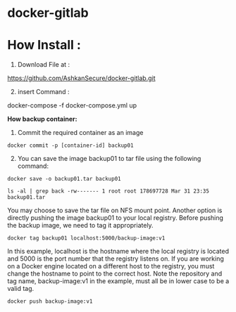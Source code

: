 # docker-gitlab

# How Install :

1. Download File at :

https://github.com/AshkanSecure/docker-gitlab.git

2. insert Command :

docker-compose -f docker-compose.yml up


**How backup container:**

1. Commit the required container as an image

`docker commit -p [container-id] backup01`


2. You can save the image backup01 to tar file using the following command:


`docker save -o backup01.tar backup01`

`ls -al | grep back
-rw------- 1 root root 178697728 Mar 31 23:35 backup01.tar`

You may choose to save the tar file on NFS mount point. Another option is directly pushing the image backup01 to your local registry. Before pushing the backup image, we need to tag it appropriately.


`docker tag backup01 localhost:5000/backup-image:v1`

In this example, localhost is the hostname where the local registry is located and 5000 is the port number that the registry listens on. If you are working on a Docker engine located on a different host to the registry, you must change the hostname to point to the correct host. Note the repository and tag name, backup-image:v1 in the example, must all be in lower case to be a valid tag.

`docker push backup-image:v1`
